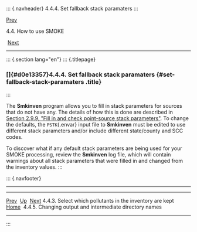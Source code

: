 ::: {.navheader}
4.4.4. Set fallback stack paramaters
:::

[Prev](ch04s04s03.html) 

4.4. How to use SMOKE

 [Next](ch04s04s05.html)

------------------------------------------------------------------------

::: {.section lang="en"}
::: {.titlepage}
<div>

<div>

### []{#d0e13357}4.4.4. Set fallback stack paramaters {#set-fallback-stack-paramaters .title}

</div>

</div>
:::

The **Smkinven** program allows you to fill in stack parameters for
sources that do not have any. The details of how this is done are
described in [Section 2.9.9, "Fill in and check point-source stack
parameters"](ch02s09s09.html "2.9.9. Fill in and check point-source stack parameters").
To change the defaults, the `PSTK`{.envar} input file to **Smkinven**
must be edited to use different stack parameters and/or include
different state/county and SCC codes.

To discover what if any default stack parameters are being used for your
SMOKE processing, review the **Smkinven** log file, which will contain
warnings about all stack parameters that were filled in and changed from
the inventory values.
:::

::: {.navfooter}

------------------------------------------------------------------------

  ----------------------------------------------------------- -------------------- ----------------------------------------------------------
  [Prev](ch04s04s03.html)                                      [Up](ch04s04.html)                                     [Next](ch04s04s05.html)
  4.4.3. Select which pollutants in the inventory are kept     [Home](index.html)     4.4.5. Changing output and intermediate directory names
  ----------------------------------------------------------- -------------------- ----------------------------------------------------------
:::
